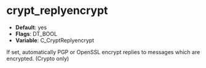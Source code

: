 # crypt_replyencrypt

- **Default**: yes
- **Flags**: DT_BOOL
- **Variable**: C_CryptReplyencrypt

If set, automatically PGP or OpenSSL encrypt replies to messages which are
encrypted.
(Crypto only)
